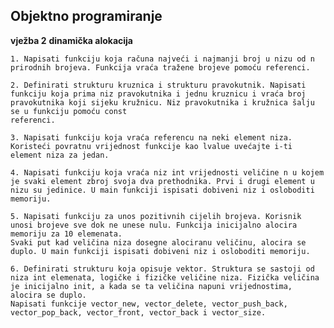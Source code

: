## Objektno programiranje
**vježba 2**
**dinamička alokacija**

    1. Napisati funkciju koja računa najveći i najmanji broj u nizu od n prirodnih brojeva. Funkcija vraća tražene brojeve pomoću referenci.

    2. Definirati strukturu kruznica i strukturu pravokutnik. Napisati funkciju koja prima niz pravokutnika i jednu kruznicu i vraća broj pravokutnika koji sijeku kružnicu. Niz pravokutnika i kružnica šalju se u funkciju pomoću const
    referenci.

    3. Napisati funkciju koja vraća referencu na neki element niza. Koristeći povratnu vrijednost funkcije kao lvalue uvećajte i-ti element niza za jedan.

    4. Napisati funkciju koja vraća niz int vrijednosti veličine n u kojem je svaki element zbroj svoja dva prethodnika. Prvi i drugi element u nizu su jedinice. U main funkciji ispisati dobiveni niz i osloboditi memoriju.
    
    5. Napisati funkciju za unos pozitivnih cijelih brojeva. Korisnik unosi brojeve sve dok ne unese nulu. Funkcija inicijalno alocira memoriju za 10 elemenata.
    Svaki put kad veličina niza dosegne alociranu veličinu, alocira se duplo. U main funkciji ispisati dobiveni niz i osloboditi memoriju.

    6. Definirati strukturu koja opisuje vektor. Struktura se sastoji od niza int elemenata, logičke i fizičke veličine niza. Fizička veličina je inicijalno init, a kada se ta veličina napuni vrijednostima, alocira se duplo.
    Napisati funkcije vector_new, vector_delete, vector_push_back, vector_pop_back, vector_front, vector_back i vector_size.